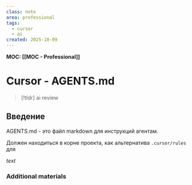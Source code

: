 ```yaml
---
class: note
area: professional
tags:
  - cursor
  - ai
created: 2025-10-09
---
```

**MOC: [[MOC - Professional]]**

# Cursor - AGENTS.md

> [!tldr] ai review
> 

## Введение

AGENTS.md - это файл markdown для инструкций агентам.

Должен находиться в корне проекта, как альтернатива `.cursor/rules` для 

*text*

### Additional materials
